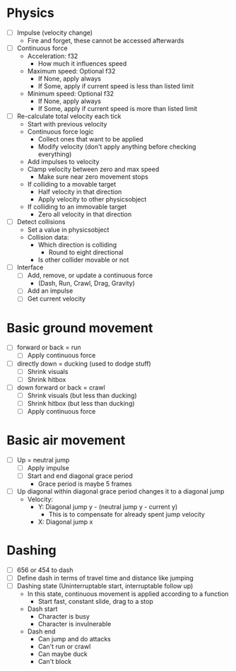 # Physics
- [ ] Impulse (velocity change)
	- Fire and forget, these cannot be accessed afterwards
- [ ] Continuous force
	- Acceleration: f32
		- How much it influences speed
	- Maximum speed: Optional f32
		- If None, apply always
		- If Some, apply if current speed is less than listed limit
	- Minimum speed: Optional f32
		- If None, apply always
		- If Some, apply if current speed is more than listed limit
- [ ] Re-calculate total velocity each tick
	- Start with previous velocity
	- Continuous force logic
		- Collect ones that want to be applied
		- Modify velocity (don't apply anything before checking everything)
	- Add impulses to velocity
	- Clamp velocity between zero and max speed
		- Make sure near zero movement stops
	- If colliding to a movable target
		- Half velocity in that direction
		- Apply velocity to other physicsobject
	- If colliding to an immovable target
		- Zero all velocity in that direction
- [ ] Detect collisions
	- Set a value in physicsobject
	- Collision data:
		- Which direction is colliding
			- Round to eight directional
		- Is other collider movable or not
- [ ] Interface
	- [ ] Add, remove, or update a continuous force
		- (Dash, Run, Crawl, Drag, Gravity)
	- [ ] Add an impulse
	- [ ] Get current velocity

# Basic ground movement
- [ ] forward or back = run
	- [ ] Apply continuous force
- [ ] directly down = ducking (used to dodge stuff)
	- [ ] Shrink visuals
	- [ ] Shrink hitbox
- [ ] down forward or back = crawl
	- [ ] Shrink visuals (but less than ducking)
	- [ ] Shrink hitbox (but less than ducking)
	- [ ] Apply continuous force

# Basic air movement
- [ ] Up = neutral jump
	- [ ] Apply impulse
	- [ ] Start and end diagonal grace period
		- Grace period is maybe 5 frames
- [ ] Up diagonal within diagonal grace period changes it to a diagonal jump
	- Velocity:
		- Y: Diagonal jump y - (neutral jump y - current y)
			- This is to compensate for already spent jump velocity
		- X: Diagonal jump x

# Dashing
- [ ] 656 or 454 to dash
- [ ] Define dash in terms of travel time and distance like jumping
- [ ] Dashing state (Uninterruptable start, interruptable follow up)
	- In this state, continuous movement is applied according to a function
		- Start fast, constant slide, drag to a stop
	- Dash start
		- Character is busy
		- Character is invulnerable
	- Dash end
		- Can jump and do attacks
		- Can't run or crawl
		- Can maybe duck
		- Can't block
